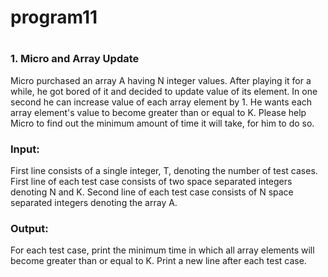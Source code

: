 # <h1>program11</h1>
# <h3>1. Micro and Array Update</h3>
Micro purchased an array A having N integer values. After playing it for a while, he got 
bored of it and decided to update value of its element. In one second he can increase 
value of each array element by 1. He wants each array element's value to become greater 
than or equal to K. Please help Micro to find out the minimum amount of time it will take, 
for him to do so.
<h3>Input:</h3>
First line consists of a single integer, T, denoting the number of test cases.
First line of each test case consists of two space separated integers denoting N and K.
Second line of each test case consists of N space separated integers denoting the array 
A.
<h3>Output:</h3>
For each test case, print the minimum time in which all array elements will become 
greater than or equal to K. Print a new line after each test case.

